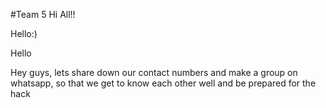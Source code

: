 #Team 5
Hi All!!

Hello:)

Hello

Hey guys, lets share down our contact numbers and make a group on whatsapp, so that we get to know each other well and be prepared for the hack
